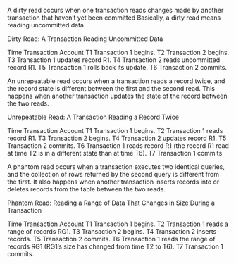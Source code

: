 A dirty read occurs when one transaction reads changes made by another transaction that haven’t yet
been committed Basically, a dirty read means reading uncommitted data.

Dirty Read: A Transaction Reading Uncommitted Data

Time Transaction Account
T1 Transaction 1 begins.
T2 Transaction 2 begins.
T3 Transaction 1 updates record R1.
T4 Transaction 2 reads uncommitted record R1.
T5 Transaction 1 rolls back its update.
T6 Transaction 2 commits.


An unrepeatable read occurs when a transaction reads a record twice, and the record state is different
between the first and the second read. This happens when another transaction updates the state of the
record between the two reads.

Unrepeatable Read: A Transaction Reading a Record Twice

Time Transaction Account
T1 Transaction 1 begins.
T2 Transaction 1 reads record R1.
T3 Transaction 2 begins.
T4 Transaction 2 updates record R1.
T5 Transaction 2 commits.
T6 Transaction 1 reads record R1 (the record R1 read at time
T2 is in a different state than at time T6).
T7 Transaction 1 commits


A phantom read occurs when a transaction executes two identical queries, and the collection of rows
returned by the second query is different from the first. It also happens when another transaction inserts
records into or deletes records from the table between the two reads.

Phantom Read: Reading a Range of Data That Changes in Size During a Transaction

Time Transaction Account
T1 Transaction 1 begins.
T2 Transaction 1 reads a range of records RG1.
T3 Transaction 2 begins.
T4 Transaction 2 inserts records.
T5 Transaction 2 commits.
T6 Transaction 1 reads the range of records RG1 (RG1’s size has changed from time T2 to T6).
T7 Transaction 1 commits.